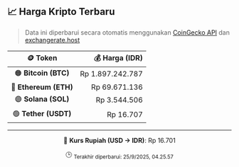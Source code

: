 

<!-- HARGA_KRIPTO -->
## 📈 Harga Kripto Terbaru

> Data ini diperbarui secara otomatis menggunakan [CoinGecko API](https://www.coingecko.com/) dan [exchangerate.host](https://exchangerate.host/)

<div align="center">

| 🪙 Token | 💰 Harga (IDR) |
|:------:|---------------:|
| 🟠 **Bitcoin (BTC)**   | Rp 1.897.242.787 |
| 🔵 **Ethereum (ETH)**  | Rp 69.671.136 |
| 🟣 **Solana (SOL)**    | Rp 3.544.506 |
| 🟢 **Tether (USDT)**   | Rp 16.707 |

---

💱 **Kurs Rupiah (USD → IDR)**: Rp 16.701

🕒 <sub>Terakhir diperbarui: 25/9/2025, 04.25.57</sub>

</div>
<!-- /HARGA_KRIPTO -->